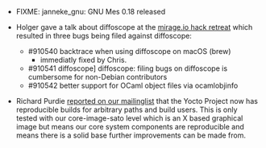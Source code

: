 * FIXME: janneke_gnu: GNU Mes 0.18 released

* Holger gave a talk about diffoscope at the [mirage.io hack retreat](https://retreat.mirage.io) which resulted in three bugs being filed against diffoscope:
  - #910540 backtrace when using diffoscope on macOS (brew)
    - immediatly fixed by Chris.
  - #910541 diffoscope] diffoscope: filing bugs on diffoscope is cumbersome for non-Debian contributors
  - #910542 better support for OCaml object files via ocamlobjinfo

* Richard Purdie [reported on our mailinglist](https://lists.reproducible-builds.org/pipermail/rb-general/2018-October/001203.html) 
  that the Yocto Project now has reproducible builds for arbitrary paths and
  build users. This is only tested with our core-image-sato level which is an
  X based graphical image but means our core system components are reproducible
  and means there is a solid base further improvements can be made from.
